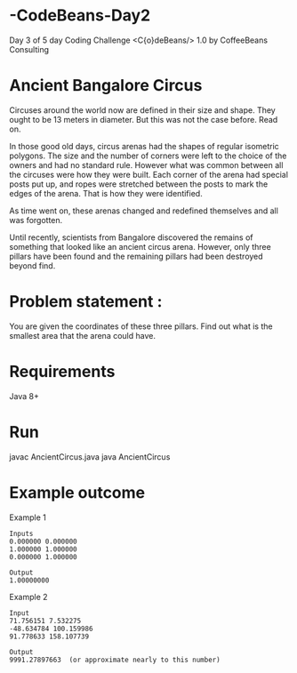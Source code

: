 # -CodeBeans-Day2
Day 3 of 5 day Coding Challenge &lt;C{o}deBeans/> 1.0 by CoffeeBeans Consulting

# Ancient Bangalore Circus
Circuses around the world now are defined in their size and shape. They ought to be 13 meters in diameter. But this was not the case before. Read on. 

In those good old days, circus arenas had the shapes of regular isometric polygons. The size and the number of corners were left to the choice of the owners and had no standard rule. However what was common between all the circuses were how they were built. Each corner of the arena had special posts put up, and ropes were stretched between the posts to mark the edges of the arena. That is how they were identified. 

As time went on, these arenas changed and redefined themselves and all was forgotten. 

Until recently, scientists from Bangalore discovered the remains of something that looked like an ancient circus arena. However, only three pillars have been found and the remaining pillars had been destroyed beyond find.

# Problem statement : 
You are given the coordinates of these three pillars. Find out what is the smallest area that the arena could have.

# Requirements
Java 8+

# Run
javac AncientCircus.java
java AncientCircus

# Example outcome

Example 1
```
Inputs
0.000000 0.000000
1.000000 1.000000
0.000000 1.000000

Output
1.00000000
```

Example 2
```
Input
71.756151 7.532275
-48.634784 100.159986
91.778633 158.107739

Output
9991.27897663  (or approximate nearly to this number)
```
